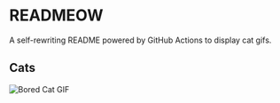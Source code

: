 # READMEOW

A self-rewriting README powered by GitHub Actions to display cat gifs.

## Cats

![Bored Cat GIF](https://media2.giphy.com/media/v1.Y2lkPTlhY2QwMmRhNzUzbGxwd3R4YzB4ZGV5dmFvbWpzc3N4MXZtdWJnOHlkbnA5aGoycyZlcD12MV9naWZzX3NlYXJjaCZjdD1n/mlvseq9yvZhba/200.gif)

